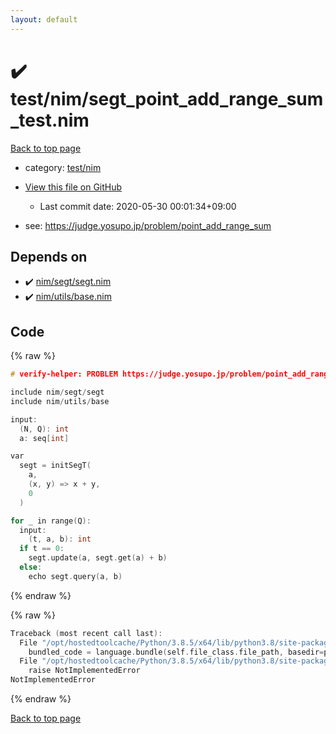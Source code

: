 ```yaml
---
layout: default
---
```


<!-- mathjax config similar to math.stackexchange -->
<script type="text/javascript" async
  src="https://cdnjs.cloudflare.com/ajax/libs/mathjax/2.7.5/MathJax.js?config=TeX-MML-AM_CHTML">
</script>
<script type="text/x-mathjax-config">
  MathJax.Hub.Config({
    TeX: { equationNumbers: { autoNumber: "AMS" }},
    tex2jax: {
      inlineMath: [ ['$','$'] ],
      processEscapes: true
    },
    "HTML-CSS": { matchFontHeight: false },
    displayAlign: "left",
    displayIndent: "2em"
  });
</script>

<script type="text/javascript" src="https://cdnjs.cloudflare.com/ajax/libs/jquery/3.4.1/jquery.min.js"></script>
<script src="https://cdn.jsdelivr.net/npm/jquery-balloon-js@1.1.2/jquery.balloon.min.js" integrity="sha256-ZEYs9VrgAeNuPvs15E39OsyOJaIkXEEt10fzxJ20+2I=" crossorigin="anonymous"></script>
<script type="text/javascript" src="../../../assets/js/copy-button.js"></script>
<link rel="stylesheet" href="../../../assets/css/copy-button.css" />


# :heavy_check_mark: test/nim/segt_point_add_range_sum_test.nim

<a href="../../../index.html">Back to top page</a>

* category: <a href="../../../index.html#b0410b68ca655a4ccae07472b9036d44">test/nim</a>
* <a href="{{ site.github.repository_url }}/blob/master/test/nim/segt_point_add_range_sum_test.nim">View this file on GitHub</a>
    - Last commit date: 2020-05-30 00:01:34+09:00


* see: <a href="https://judge.yosupo.jp/problem/point_add_range_sum">https://judge.yosupo.jp/problem/point_add_range_sum</a>


## Depends on

* :heavy_check_mark: <a href="../../../library/nim/segt/segt.nim.html">nim/segt/segt.nim</a>
* :heavy_check_mark: <a href="../../../library/nim/utils/base.nim.html">nim/utils/base.nim</a>


## Code

<a id="unbundled"></a>
{% raw %}
```cpp
# verify-helper: PROBLEM https://judge.yosupo.jp/problem/point_add_range_sum

include nim/segt/segt
include nim/utils/base

input:
  (N, Q): int
  a: seq[int]

var
  segt = initSegT(
    a,
    (x, y) => x + y,
    0
  )

for _ in range(Q):
  input:
    (t, a, b): int
  if t == 0:
    segt.update(a, segt.get(a) + b)
  else:
    echo segt.query(a, b)

```
{% endraw %}

<a id="bundled"></a>
{% raw %}
```cpp
Traceback (most recent call last):
  File "/opt/hostedtoolcache/Python/3.8.5/x64/lib/python3.8/site-packages/onlinejudge_verify/docs.py", line 349, in write_contents
    bundled_code = language.bundle(self.file_class.file_path, basedir=pathlib.Path.cwd())
  File "/opt/hostedtoolcache/Python/3.8.5/x64/lib/python3.8/site-packages/onlinejudge_verify/languages/nim.py", line 86, in bundle
    raise NotImplementedError
NotImplementedError

```
{% endraw %}

<a href="../../../index.html">Back to top page</a>

